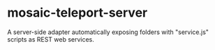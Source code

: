 mosaic-teleport-server
=========================

A server-side adapter automatically exposing folders with "service.js"
scripts as REST web services. 
